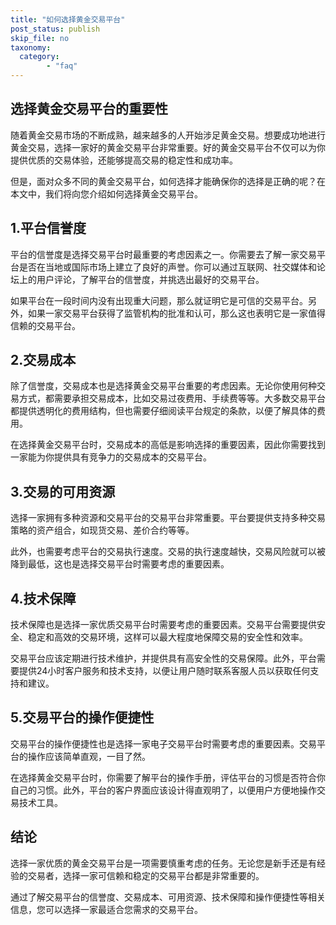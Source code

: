 ```yaml
---
title: "如何选择黄金交易平台"
post_status: publish
skip_file: no
taxonomy:
  category:
        - "faq"
---
```


## 选择黄金交易平台的重要性

随着黄金交易市场的不断成熟，越来越多的人开始涉足黄金交易。想要成功地进行黄金交易，选择一家好的黄金交易平台非常重要。好的黄金交易平台不仅可以为你提供优质的交易体验，还能够提高交易的稳定性和成功率。

但是，面对众多不同的黄金交易平台，如何选择才能确保你的选择是正确的呢？在本文中，我们将向您介绍如何选择黄金交易平台。

## 1.平台信誉度

平台的信誉度是选择交易平台时最重要的考虑因素之一。你需要去了解一家交易平台是否在当地或国际市场上建立了良好的声誉。你可以通过互联网、社交媒体和论坛上的用户评论，了解平台的信誉度，并挑选出最好的交易平台。

如果平台在一段时间内没有出现重大问题，那么就证明它是可信的交易平台。另外，如果一家交易平台获得了监管机构的批准和认可，那么这也表明它是一家值得信赖的交易平台。

## 2.交易成本

除了信誉度，交易成本也是选择黄金交易平台重要的考虑因素。无论你使用何种交易方式，都需要承担交易成本，比如交易过夜费用、手续费等等。大多数交易平台都提供透明化的费用结构，但也需要仔细阅读平台规定的条款，以便了解具体的费用。

在选择黄金交易平台时，交易成本的高低是影响选择的重要因素，因此你需要找到一家能为你提供具有竞争力的交易成本的交易平台。

## 3.交易的可用资源

选择一家拥有多种资源和交易平台的交易平台非常重要。平台要提供支持多种交易策略的资产组合，如现货交易、差价合约等等。

此外，也需要考虑平台的交易执行速度。交易的执行速度越快，交易风险就可以被降到最低，这也是选择交易平台时需要考虑的重要因素。

## 4.技术保障

技术保障也是选择一家优质交易平台时需要考虑的重要因素。交易平台需要提供安全、稳定和高效的交易环境，这样可以最大程度地保障交易的安全性和效率。

交易平台应该定期进行技术维护，并提供具有高安全性的交易保障。此外，平台需要提供24小时客户服务和技术支持，以便让用户随时联系客服人员以获取任何支持和建议。

## 5.交易平台的操作便捷性

交易平台的操作便捷性也是选择一家电子交易平台时需要考虑的重要因素。交易平台的操作应该简单直观，一目了然。

在选择黄金交易平台时，你需要了解平台的操作手册，评估平台的习惯是否符合你自己的习惯。此外，平台的客户界面应该设计得直观明了，以便用户方便地操作交易技术工具。

## 结论

选择一家优质的黄金交易平台是一项需要慎重考虑的任务。无论您是新手还是有经验的交易者，选择一家可信赖和稳定的交易平台都是非常重要的。

通过了解交易平台的信誉度、交易成本、可用资源、技术保障和操作便捷性等相关信息，您可以选择一家最适合您需求的交易平台。
